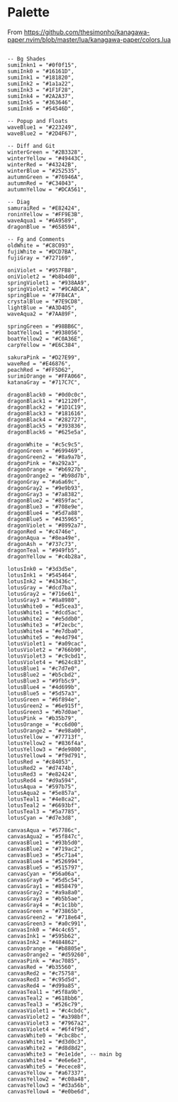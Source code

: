 # Palette
From https://github.com/thesimonho/kanagawa-paper.nvim/blob/master/lua/kanagawa-paper/colors.lua

```
```
	-- Bg Shades
	sumiInkn1 = "#0f0f15",
	sumiInk0 = "#16161D",
	sumiInk1 = "#181820",
	sumiInk2 = "#1a1a22",
	sumiInk3 = "#1F1F28",
	sumiInk4 = "#2A2A37",
	sumiInk5 = "#363646",
	sumiInk6 = "#54546D",

	-- Popup and Floats
	waveBlue1 = "#223249",
	waveBlue2 = "#2D4F67",

	-- Diff and Git
	winterGreen = "#2B3328",
	winterYellow = "#49443C",
	winterRed = "#43242B",
	winterBlue = "#252535",
	autumnGreen = "#76946A",
	autumnRed = "#C34043",
	autumnYellow = "#DCA561",

	-- Diag
	samuraiRed = "#E82424",
	roninYellow = "#FF9E3B",
	waveAqua1 = "#6A9589",
	dragonBlue = "#658594",

	-- Fg and Comments
	oldWhite = "#C8C093",
	fujiWhite = "#DCD7BA",
	fujiGray = "#727169",

	oniViolet = "#957FB8",
	oniViolet2 = "#b8b4d0",
	springViolet1 = "#938AA9",
	springViolet2 = "#9CABCA",
	springBlue = "#7FB4CA",
	crystalBlue = "#7E9CD8",
	lightBlue = "#A3D4D5",
	waveAqua2 = "#7AA89F",

	springGreen = "#98BB6C",
	boatYellow1 = "#938056",
	boatYellow2 = "#C0A36E",
	carpYellow = "#E6C384",

	sakuraPink = "#D27E99",
	waveRed = "#E46876",
	peachRed = "#FF5D62",
	surimiOrange = "#FFA066",
	katanaGray = "#717C7C",

	dragonBlack0 = "#0d0c0c",
	dragonBlack1 = "#12120f",
	dragonBlack2 = "#1D1C19",
	dragonBlack3 = "#181616",
	dragonBlack4 = "#282727",
	dragonBlack5 = "#393836",
	dragonBlack6 = "#625e5a",

	dragonWhite = "#c5c9c5",
	dragonGreen = "#699469",
	dragonGreen2 = "#8a9a7b",
	dragonPink = "#a292a3",
	dragonOrange = "#b6927b",
	dragonOrange2 = "#b98d7b",
	dragonGray = "#a6a69c",
	dragonGray2 = "#9e9b93",
	dragonGray3 = "#7a8382",
	dragonBlue2 = "#859fac",
	dragonBlue3 = "#708e9e",
	dragonBlue4 = "#5d7a88",
	dragonBlue5 = "#435965",
	dragonViolet = "#8992a7",
	dragonRed = "#c4746e",
	dragonAqua = "#8ea49e",
	dragonAsh = "#737c73",
	dragonTeal = "#949fb5",
	dragonYellow = "#c4b28a",

	lotusInk0 = "#3d3d5e",
	lotusInk1 = "#545464",
	lotusInk2 = "#43436c",
	lotusGray = "#dcd7ba",
	lotusGray2 = "#716e61",
	lotusGray3 = "#8a8980",
	lotusWhite0 = "#d5cea3",
	lotusWhite1 = "#dcd5ac",
	lotusWhite2 = "#e5ddb0",
	lotusWhite3 = "#f2ecbc",
	lotusWhite4 = "#e7dba0",
	lotusWhite5 = "#e4d794",
	lotusViolet1 = "#a09cac",
	lotusViolet2 = "#766b90",
	lotusViolet3 = "#c9cbd1",
	lotusViolet4 = "#624c83",
	lotusBlue1 = "#c7d7e0",
	lotusBlue2 = "#b5cbd2",
	lotusBlue3 = "#9fb5c9",
	lotusBlue4 = "#4d699b",
	lotusBlue5 = "#5d57a3",
	lotusGreen = "#6f894e",
	lotusGreen2 = "#6e915f",
	lotusGreen3 = "#b7d0ae",
	lotusPink = "#b35b79",
	lotusOrange = "#cc6d00",
	lotusOrange2 = "#e98a00",
	lotusYellow = "#77713f",
	lotusYellow2 = "#836f4a",
	lotusYellow3 = "#de9800",
	lotusYellow4 = "#f9d791",
	lotusRed = "#c84053",
	lotusRed2 = "#d7474b",
	lotusRed3 = "#e82424",
	lotusRed4 = "#d9a594",
	lotusAqua = "#597b75",
	lotusAqua2 = "#5e857a",
	lotusTeal1 = "#4e8ca2",
	lotusTeal2 = "#6693bf",
	lotusTeal3 = "#5a7785",
	lotusCyan = "#d7e3d8",

	canvasAqua = "#57786c",
	canvasAqua2 = "#5f847c",
	canvasBlue1 = "#93b5d0",
	canvasBlue2 = "#719ac2",
	canvasBlue3 = "#5c71a4",
	canvasBlue4 = "#526994",
	canvasBlue5 = "#515797",
	canvasCyan = "#56a06a",
	canvasGray0 = "#5d5c54",
	canvasGray1 = "#858479",
	canvasGray2 = "#a9a8a0",
	canvasGray3 = "#b5b5ae",
	canvasGray4 = "#c1c1bb",
	canvasGreen = "#73865b",
	canvasGreen2 = "#718e64",
	canvasGreen3 = "#a0c991",
	canvasInk0 = "#4c4c65",
	canvasInk1 = "#595b62",
	canvasInk2 = "#484862",
	canvasOrange = "#b8805e",
	canvasOrange2 = "#d59260",
	canvasPink = "#ac7085",
	canvasRed = "#b35560",
	canvasRed2 = "#c75758",
	canvasRed3 = "#c95d5d",
	canvasRed4 = "#d99a85",
	canvasTeal1 = "#5f8a9b",
	canvasTeal2 = "#618bb6",
	canvasTeal3 = "#526c79",
	canvasViolet1 = "#c4cbdc",
	canvasViolet2 = "#a398bf",
	canvasViolet3 = "#7967a2",
	canvasViolet4 = "#6f4f9d",
	canvasWhite0 = "#cbc8bc",
	canvasWhite1 = "#d3d0c3",
	canvasWhite2 = "#d8d8d2",
	canvasWhite3 = "#e1e1de", -- main bg
	canvasWhite4 = "#e6e6e3",
	canvasWhite5 = "#ecece8",
	canvasYellow = "#a67337",
	canvasYellow2 = "#c08a48",
	canvasYellow3 = "#d3a56b",
	canvasYellow4 = "#e0be6d",
```
```
